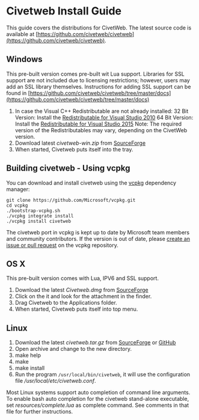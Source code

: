 Civetweb Install Guide
====

This guide covers the distributions for CivetWeb.  The latest source code is available at [https://github.com/civetweb/civetweb](https://github.com/civetweb/civetweb).

Windows
---

This pre-built version comes pre-built wit Lua support. Libraries for SSL support are not included due to licensing restrictions;
however, users may add an SSL library themselves.
Instructions for adding SSL support can be found in [https://github.com/civetweb/civetweb/tree/master/docs](https://github.com/civetweb/civetweb/tree/master/docs)

1. In case the Visual C++ Redistributable are not already installed:
  32 Bit Version: Install the [Redistributable for Visual Studio 2010](http://www.microsoft.com/en-us/download/details.aspx?id=8328)
  64 Bit Version: Install the [Redistributable for Visual Studio 2015](http://www.microsoft.com/en-us/download/details.aspx?id=48145)
  Note: The required version of the Redistributables may vary, depending on the CivetWeb version.
2. Download latest *civetweb-win.zip* from [SourceForge](https://sourceforge.net/projects/civetweb/files/)
3. When started, Civetweb puts itself into the tray.

Building civetweb - Using vcpkg
---

You can download and install civetweb using the [vcpkg](https://github.com/Microsoft/vcpkg) dependency manager:

    git clone https://github.com/Microsoft/vcpkg.git
    cd vcpkg
    ./bootstrap-vcpkg.sh
    ./vcpkg integrate install
    ./vcpkg install civetweb

The civetweb port in vcpkg is kept up to date by Microsoft team members and community contributors. If the version is out of date, please [create an issue or pull request](https://github.com/Microsoft/vcpkg) on the vcpkg repository.

OS X
---

This pre-built version comes with Lua, IPV6 and SSL support.

1. Download the latest *Civetweb.dmg* from [SourceForge](https://sourceforge.net/projects/civetweb/files/)
2. Click on the it and look for the attachment in the finder.
4. Drag Civetweb to the Applications folder.
5. When started, Civetweb puts itself into top menu.

Linux
---

1. Download the latest *civetweb.tar.gz* from [SourceForge](https://sourceforge.net/projects/civetweb/files/) or [GitHub](https://github.com/civetweb/civetweb/releases)
2. Open archive and change to the new directory.
3. make help
4. make
5. make install
6. Run the program ```/usr/local/bin/civetweb```, it will use the configuration file */usr/local/etc/civetweb.conf*.

Most Linux systems support auto completion of command line arguments.  To enable bash auto completion for the civetweb stand-alone executable, set *resources/complete.lua* as complete command.  See comments in that file for further instructions.


